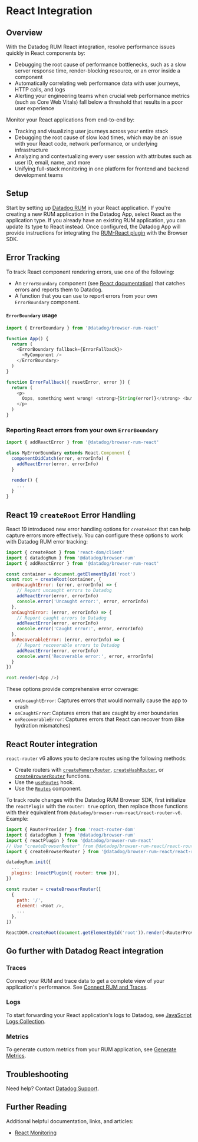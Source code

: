 # React Integration

## Overview

With the Datadog RUM React integration, resolve performance issues quickly in React components by:

- Debugging the root cause of performance bottlenecks, such as a slow server response time, render-blocking resource, or an error inside a component
- Automatically correlating web performance data with user journeys, HTTP calls, and logs
- Alerting your engineering teams when crucial web performance metrics (such as Core Web Vitals) fall below a threshold that results in a poor user experience

Monitor your React applications from end-to-end by:

- Tracking and visualizing user journeys across your entire stack
- Debugging the root cause of slow load times, which may be an issue with your React code, network performance, or underlying infrastructure
- Analyzing and contextualizing every user session with attributes such as user ID, email, name, and more
- Unifying full-stack monitoring in one platform for frontend and backend development teams

## Setup

Start by setting up [Datadog RUM][1] in your React application. If you're creating a new RUM application in the Datadog App, select React as the application type. If you already have an existing RUM application, you can update its type to React instead. Once configured, the Datadog App will provide instructions for integrating the [RUM-React plugin][2] with the Browser SDK.

## Error Tracking

To track React component rendering errors, use one of the following:

- An `ErrorBoundary` component (see [React documentation][3]) that catches errors and reports them to Datadog.
- A function that you can use to report errors from your own `ErrorBoundary` component.

#### `ErrorBoundary` usage

```javascript
import { ErrorBoundary } from '@datadog/browser-rum-react'

function App() {
  return (
    <ErrorBoundary fallback={ErrorFallback}>
      <MyComponent />
    </ErrorBoundary>
  )
}

function ErrorFallback({ resetError, error }) {
  return (
    <p>
      Oops, something went wrong! <strong>{String(error)}</strong> <button onClick={resetError}>Retry</button>
    </p>
  )
}
```

### Reporting React errors from your own `ErrorBoundary`

```javascript
import { addReactError } from '@datadog/browser-rum-react'

class MyErrorBoundary extends React.Component {
  componentDidCatch(error, errorInfo) {
    addReactError(error, errorInfo)
  }

  render() {
    ...
  }
}
```

## React 19 `createRoot` Error Handling

React 19 introduced new error handling options for `createRoot` that can help capture errors more effectively. You can configure these options to work with Datadog RUM error tracking:

```javascript
import { createRoot } from 'react-dom/client'
import { datadogRum } from '@datadog/browser-rum'
import { addReactError } from '@datadog/browser-rum-react'

const container = document.getElementById('root')
const root = createRoot(container, {
  onUncaughtError: (error, errorInfo) => {
    // Report uncaught errors to Datadog
    addReactError(error, errorInfo)
    console.error('Uncaught error:', error, errorInfo)
  },
  onCaughtError: (error, errorInfo) => {
    // Report caught errors to Datadog
    addReactError(error, errorInfo)
    console.error('Caught error:', error, errorInfo)
  },
  onRecoverableError: (error, errorInfo) => {
    // Report recoverable errors to Datadog
    addReactError(error, errorInfo)
    console.warn('Recoverable error:', error, errorInfo)
  }
})

root.render(<App />)
```

These options provide comprehensive error coverage:

- `onUncaughtError`: Captures errors that would normally cause the app to crash
- `onCaughtError`: Captures errors that are caught by error boundaries
- `onRecoverableError`: Captures errors that React can recover from (like hydration mismatches)

## React Router integration

`react-router` v6 allows you to declare routes using the following methods:

- Create routers with [`createMemoryRouter`][4], [`createHashRouter`][5], or [`createBrowserRouter`][6] functions.
- Use the [`useRoutes`][7] hook.
- Use the [`Routes`][8] component.

To track route changes with the Datadog RUM Browser SDK, first initialize the `reactPlugin` with the `router: true` option, then replace those functions with their equivalent from `@datadog/browser-rum-react/react-router-v6`. Example:

```javascript
import { RouterProvider } from 'react-router-dom'
import { datadogRum } from '@datadog/browser-rum'
import { reactPlugin } from '@datadog/browser-rum-react'
// Use "createBrowserRouter" from @datadog/browser-rum-react/react-router-v6 instead of react-router-dom:
import { createBrowserRouter } from '@datadog/browser-rum-react/react-router-v6'

datadogRum.init({
  ...
  plugins: [reactPlugin({ router: true })],
})

const router = createBrowserRouter([
  {
    path: '/',
    element: <Root />,
    ...
  },
])

ReactDOM.createRoot(document.getElementById('root')).render(<RouterProvider router={router} />)
```

## Go further with Datadog React integration

### Traces

Connect your RUM and trace data to get a complete view of your application's performance. See [Connect RUM and Traces][9].

### Logs

To start forwarding your React application's logs to Datadog, see [JavaScript Logs Collection][10].

### Metrics

To generate custom metrics from your RUM application, see [Generate Metrics][11].

## Troubleshooting

Need help? Contact [Datadog Support][12].

## Further Reading

Additional helpful documentation, links, and articles:

- [React Monitoring][13]

[1]: https://docs.datadoghq.com/real_user_monitoring/browser/setup/client
[2]: https://www.npmjs.com/package/@datadog/browser-rum-react
[3]: https://react.dev/reference/react/Component#catching-rendering-errors-with-an-error-boundary
[4]: https://reactrouter.com/en/main/routers/create-memory-router
[5]: https://reactrouter.com/en/main/routers/create-hash-router
[6]: https://reactrouter.com/en/main/routers/create-browser-router
[7]: https://reactrouter.com/en/main/hooks/use-routes
[8]: https://reactrouter.com/en/main/components/routes
[9]: https://docs.datadoghq.com/real_user_monitoring/platform/connect_rum_and_traces/?tab=browserrum
[10]: https://docs.datadoghq.com/logs/log_collection/javascript/
[11]: https://docs.datadoghq.com/real_user_monitoring/generate_metrics
[12]: https://docs.datadoghq.com/help/
[13]: https://www.datadoghq.com/blog/datadog-rum-react-components/
